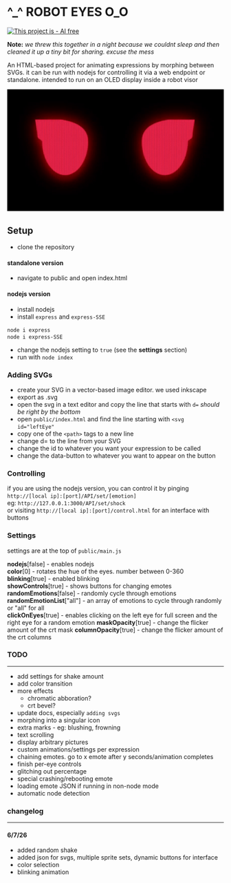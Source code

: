 # ^_^  ROBOT EYES O_O
[![This project is - AI free](https://img.shields.io/badge/This_project_is-AI_free-2ea44f)](https://) 

**Note:** *we threw this together in a night because we couldnt sleep and then cleaned it up a tiny bit for sharing. excuse the mess*

An HTML-based project for animating expressions by morphing between SVGs. it can be run with nodejs for controlling it via a web endpoint or standalone. intended to run on an OLED display inside a robot visor

![glowing red eyes](Doc/img/eyes.gif)

## Setup
- clone the repository
#### standalone version
- navigate to public and open index.html
#### nodejs version
- install nodejs
- install `express` and `express-SSE`
```
node i express
node i express-SSE
```
- change the nodejs setting to `true` (see the **settings** section)
- run with `node index`

### Adding SVGs
- create your SVG in a vector-based image editor. we used inkscape
- export as .svg
- open the svg in a text editor and copy the line that starts with `d=` *should be right by the bottom*
- open `public/index.html` and find the line starting with `<svg id="leftEye"`
- copy one of the `<path>` tags to a new line
- change d= to the line from your SVG
- change the id to whatever you want your expression to be called
- change the data-button to whatever you want to appear on the button

### Controlling
if you are using the nodejs version, you can control it by pinging `http://[local ip]:[port]/API/set/[emotion]`   
eg: `http://127.0.0.1:3000/API/set/shock`  
or visiting `http://[local ip]:[port]/control.html` for an interface with buttons

### Settings
settings are at the top of `public/main.js`

**nodejs**[false] - enables nodejs  
**color**[0] - rotates the hue of the eyes. number between 0-360   
**blinking**[true] - enabled blinking  
**showControls**[true] - shows buttons for changing emotes
**randomEmotions**[false] - randomly cycle through emotions      
**randomEmotionList**["all"] - an array of emotions to cycle through randomly or "all" for all   
**clickOnEyes**[true] - enables clicking on the left eye for full screen and the right eye for a random emotion
**maskOpacity**[true] - change the flicker amount of the crt mask
**columnOpacity**[true] - change the flicker amount of the crt columns

### TODO
---
- add settings for shake amount
- add color transition
- more effects
    - chromatic abboration? 
    - crt bevel?
- update docs, especially `adding svgs`
- morphing into a singular icon
- extra marks - eg: blushing, frowning
- text scrolling
- display arbitrary pictures
- custom animations/settings per expression
- chaining emotes. go to x emote after y seconds/animation completes
- finish per-eye controls
- glitching out percentage
- special crashing/rebooting emote
- loading emote JSON if running in non-node mode
- automatic node detection



### changelog
---
#### 6/7/26
- added random shake
- added json for svgs, multiple sprite sets, dynamic buttons for interface
- color selection
- blinking animation